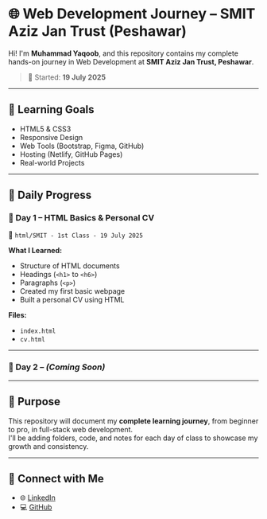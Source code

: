 # 🌐 Web Development Journey – SMIT Aziz Jan Trust (Peshawar)

Hi! I'm **Muhammad Yaqoob**, and this repository contains my complete hands-on journey in Web Development at **SMIT Aziz Jan Trust, Peshawar**.

> 📅 Started: **19 July 2025**  

---

## 🚀 Learning Goals
- HTML5 & CSS3
- Responsive Design
- Web Tools (Bootstrap, Figma, GitHub)
- Hosting (Netlify, GitHub Pages)
- Real-world Projects

---

## 📘 Daily Progress

### 📅 Day 1 – HTML Basics & Personal CV
📁 `html/SMIT - 1st Class - 19 July 2025`

**What I Learned:**
- Structure of HTML documents
- Headings (`<h1>` to `<h6>`)
- Paragraphs (`<p>`)
- Created my first basic webpage
- Built a personal CV using HTML

**Files:**
- `index.html`
- `cv.html`

---

### 📅 Day 2 – *(Coming Soon)*


---

## 📌 Purpose

This repository will document my **complete learning journey**, from beginner to pro, in full-stack web development.  
I'll be adding folders, code, and notes for each day of class to showcase my growth and consistency.

---

## 🔗 Connect with Me

- 🌐 [LinkedIn](https://www.linkedin.com/in/yaqoob-m)
- 💻 [GitHub](https://github.com/yaqoobmsd2514)
